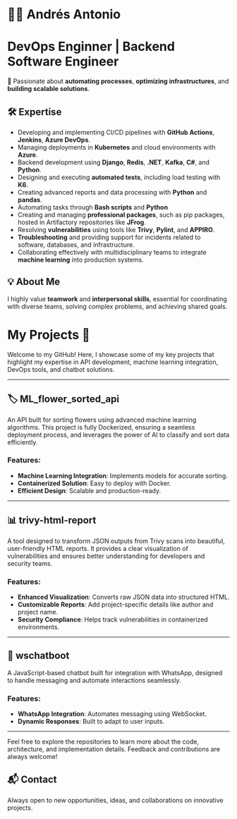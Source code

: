 # 👨‍💻 Andrés Antonio 
# DevOps Enginner | Backend Software Engineer

🚀 Passionate about **automating processes**, **optimizing infrastructures**, and **building scalable solutions**. 

## 🛠 Expertise
- Developing and implementing CI/CD pipelines with **GitHub Actions**, **Jenkins**, **Azure DevOps**.
- Managing deployments in **Kubernetes** and cloud environments with **Azure**.
- Backend development using **Django**, **Redis**, **.NET**, **Kafka**, **C#**, and **Python**.
- Designing and executing **automated tests**, including load testing with **K6**.
- Creating advanced reports and data processing with **Python** and **pandas**.
- Automating tasks through **Bash scripts** and **Python**
- Creating and managing **professional packages**, such as pip packages, hosted in Artifactory repositories like **JFrog**.
- Resolving **vulnerabilities** using tools like **Trivy**, **Pylint**, and **APPIRO**.
- **Troubleshooting** and providing support for incidents related to software, databases, and infrastructure.
- Collaborating effectively with multidisciplinary teams to integrate **machine learning** into production systems.

## 💡 About Me
I highly value **teamwork** and **interpersonal skills**, essential for coordinating with diverse teams, solving complex problems, and achieving shared goals.

# My Projects 🚀

Welcome to my GitHub! Here, I showcase some of my key projects that highlight my expertise in API development, machine learning integration, DevOps tools, and chatbot solutions.

---

## 🏷️ ML_flower_sorted_api
An API built for sorting flowers using advanced machine learning algorithms. This project is fully Dockerized, ensuring a seamless deployment process, and leverages the power of AI to classify and sort data efficiently.

### Features:
- **Machine Learning Integration**: Implements models for accurate sorting.
- **Containerized Solution**: Easy to deploy with Docker.
- **Efficient Design**: Scalable and production-ready.

---

## 📊 trivy-html-report
A tool designed to transform JSON outputs from Trivy scans into beautiful, user-friendly HTML reports. It provides a clear visualization of vulnerabilities and ensures better understanding for developers and security teams.

### Features:
- **Enhanced Visualization**: Converts raw JSON data into structured HTML.
- **Customizable Reports**: Add project-specific details like author and project name.
- **Security Compliance**: Helps track vulnerabilities in containerized environments.

---

## 🤖 wschatboot
A JavaScript-based chatbot built for integration with WhatsApp, designed to handle messaging and automate interactions seamlessly.

### Features:
- **WhatsApp Integration**: Automates messaging using WebSocket.
- **Dynamic Responses**: Built to adapt to user inputs.

---

Feel free to explore the repositories to learn more about the code, architecture, and implementation details. Feedback and contributions are always welcome!

## 📬 Contact
Always open to new opportunities, ideas, and collaborations on innovative projects.


<!--
**andres-dev4/andres-dev4** is a ✨ _special_ ✨ repository because its `README.md` (this file) appears on your GitHub profile.

Here are some ideas to get you started:

- 🔭 I’m currently working on ...
- 🌱 I’m currently learning ...
- 👯 I’m looking to collaborate on ...
- 🤔 I’m looking for help with ...
- 💬 Ask me about ...
- 📫 How to reach me: ...
- 😄 Pronouns: ...
- ⚡ Fun fact: ...
-->
